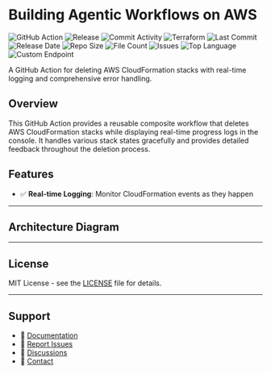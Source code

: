 # Building Agentic Workflows on AWS

![GitHub Action](https://img.shields.io/badge/GitHub-Action-blue?logo=github)&nbsp;![Release](https://github.com/subhamay-bhattacharyya/3902-gen-ai-tf/actions/workflows/release.yaml/badge.svg)&nbsp;![Commit Activity](https://img.shields.io/github/commit-activity/t/subhamay-bhattacharyya/3902-gen-ai-tf)&nbsp;![Terraform](https://img.shields.io/badge/AWS-Terraform-orange?logo=amazonaws)&nbsp;![Last Commit](https://img.shields.io/github/last-commit/subhamay-bhattacharyya/3902-gen-ai-tf)&nbsp;![Release Date](https://img.shields.io/github/release-date/subhamay-bhattacharyya/3902-gen-ai-tf)&nbsp;![Repo Size](https://img.shields.io/github/repo-size/subhamay-bhattacharyya/3902-gen-ai-tf)&nbsp;![File Count](https://img.shields.io/github/directory-file-count/subhamay-bhattacharyya/3902-gen-ai-tf)&nbsp;![Issues](https://img.shields.io/github/issues/subhamay-bhattacharyya/3902-gen-ai-tf)&nbsp;![Top Language](https://img.shields.io/github/languages/top/subhamay-bhattacharyya/3902-gen-ai-tf)&nbsp;![Custom Endpoint](https://img.shields.io/endpoint?url=https://gist.githubusercontent.com/bsubhamay/1507c32399907e29a776eda5647d28ed/raw/3902-gen-ai-tf.json?)


A GitHub Action for deleting AWS CloudFormation stacks with real-time logging and comprehensive error handling.

## Overview

This GitHub Action provides a reusable composite workflow that deletes AWS CloudFormation stacks while displaying real-time progress logs in the console. It handles various stack states gracefully and provides detailed feedback throughout the deletion process.

## Features

- ✅ **Real-time Logging**: Monitor CloudFormation events as they happen

---

## Architecture Diagram


---

## License

MIT License - see the [LICENSE](LICENSE) file for details.

---

## Support

- 📖 [Documentation](https://github.com/subhamay-bhattacharyya/3902-gen-ai-tf/wiki)
- 🐛 [Report Issues](https://github.com/subhamay-bhattacharyya/3902-gen-ai-tf/issues)
- 💬 [Discussions](https://github.com/subhamay-bhattacharyya/3902-gen-ai-tf/discussions)
- 📧 [Contact](mailto:support@subhamay.aws@gmail.com)